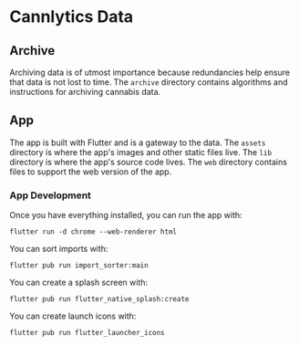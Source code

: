 # Cannlytics Data

## Archive

Archiving data is of utmost importance because redundancies help ensure that data is not lost to time. The `archive` directory contains algorithms and instructions for archiving cannabis data.

## App

The app is built with Flutter and is a gateway to the data. The `assets` directory is where the app's images and other static files live. The `lib` directory is where the app's source code lives. The `web` directory contains files to support the web version of the app.

### App Development

Once you have everything installed, you can run the app with:

```shell
flutter run -d chrome --web-renderer html
```

You can sort imports with:

```shell
flutter pub run import_sorter:main
```

You can create a splash screen with:

```shell
flutter pub run flutter_native_splash:create
```

You can create launch icons with:

```shell
flutter pub run flutter_launcher_icons
```
